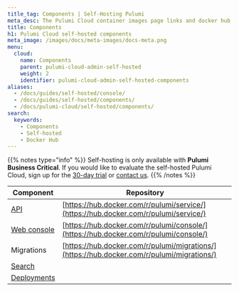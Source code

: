 ```yaml
---
title_tag: Components | Self-Hosting Pulumi
meta_desc: The Pulumi Cloud container images page links and docker hub links.
title: Components
h1: Pulumi Cloud self-hosted components
meta_image: /images/docs/meta-images/docs-meta.png
menu:
  cloud:
    name: Components
    parent: pulumi-cloud-admin-self-hosted
    weight: 2
    identifier: pulumi-cloud-admin-self-hosted-components
aliases:
  - /docs/guides/self-hosted/console/
  - /docs/guides/self-hosted/components/
  - /docs/pulumi-cloud/self-hosted/components/
search:
  keywords:
    - Components
    - Self-hosted
    - Docker Hub
---
```


{{% notes type="info" %}}
Self-hosting is only available with **Pulumi Business Critical**. If you would like to evaluate the self-hosted Pulumi Cloud, sign up for the [30-day trial](/product/self-hosted#self-hosted-trial) or [contact us](/contact/).
{{% /notes %}}

| Component                                                         | Repository                                                                                 |
|-------------------------------------------------------------------|--------------------------------------------------------------------------------------------|
| [API](/docs/pulumi-cloud/self-hosted/components/api/)             | [https://hub.docker.com/r/pulumi/service/](https://hub.docker.com/r/pulumi/service/)       |
| [Web console](/docs/pulumi-cloud/self-hosted/components/console/) | [https://hub.docker.com/r/pulumi/console/](https://hub.docker.com/r/pulumi/console/)       |
| Migrations                                                        | [https://hub.docker.com/r/pulumi/migrations/](https://hub.docker.com/r/pulumi/migrations/) |
| [Search](/docs/pulumi-cloud/self-hosted/components/search/)       |                                                                                            |
| [Deployments](/docs/pulumi-cloud/self-hosted/components/deployments/) |                                                                                         |
